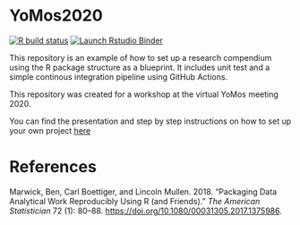 <!-- README.md is generated from README.Rmd. Please edit that file -->

YoMos2020
=========

<!-- badges: start -->

[![R build
status](https://github.com/selinaZitrone/YoMos2020/workflows/R-CMD-check/badge.svg)](https://github.com/selinaZitrone/YoMos2020/actions)
[![Launch Rstudio
Binder](http://mybinder.org/badge_logo.svg)](https://mybinder.org/v2/gh/selinaZitrone/YoMos2020/master?urlpath=rstudio)
<!-- badges: end -->

This repository is an example of how to set up a research compendium using the R package structure as a blueprint. It includes unit test and a simple continous integration pipeline using GitHub Actions.

This repository was created for a workshop at the virtual YoMos meeting 2020.

You can find the presentation and step by step instructions on how to set up your own project [here](https://selinazitrone.github.io/YoMos2020/index.html)

References
==========

Marwick, Ben, Carl Boettiger, and Lincoln Mullen. 2018. “Packaging Data
Analytical Work Reproducibly Using R (and Friends).” *The American
Statistician* 72 (1): 80–88.
<https://doi.org/10.1080/00031305.2017.1375986>.
